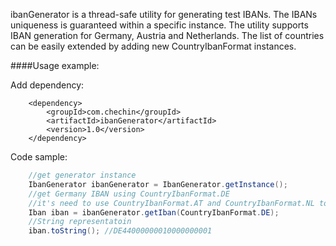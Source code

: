 ibanGenerator is a thread-safe utility for generating test IBANs. The IBANs uniqueness is guaranteed within a specific instance. The utility supports IBAN generation for Germany, Austria and Netherlands. The list of countries can be easily extended by adding new CountryIbanFormat instances.

####Usage example:

Add dependency:
```
    <dependency>
        <groupId>com.chechin</groupId>
        <artifactId>ibanGenerator</artifactId>
        <version>1.0</version>
    </dependency>
```
Code sample:
```java
    //get generator instance
    IbanGenerator ibanGenerator = IbanGenerator.getInstance();
    //get Germany IBAN using CountryIbanFormat.DE
    //it's need to use CountryIbanFormat.AT and CountryIbanFormat.NL to get Austria and Netherlands IBANs respectively
    Iban iban = ibanGenerator.getIban(CountryIbanFormat.DE);
    //String representatoin
    iban.toString(); //DE44000000010000000001
```
